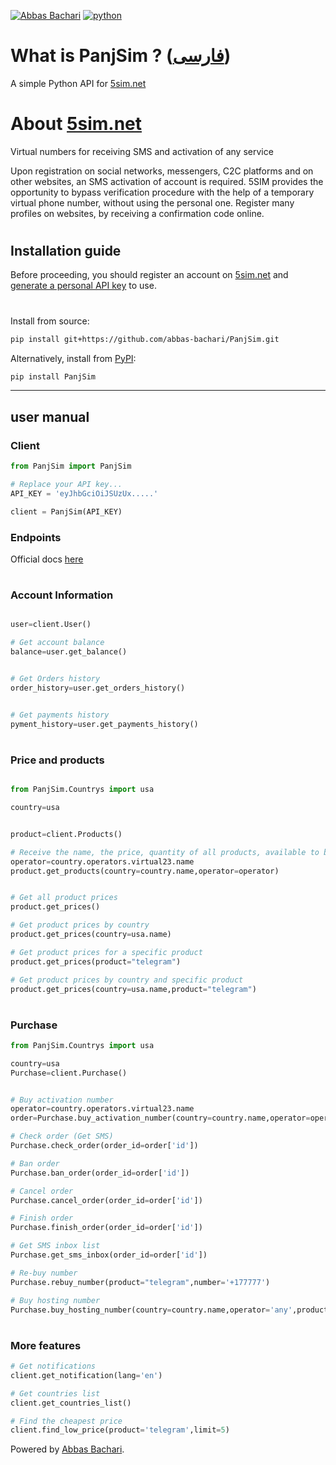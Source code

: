 [![Abbas Bachari](https://img.shields.io/badge/Abbas%20Bachari-PanjSim-green?style=plastic&logo=codemagic)](https://github.com/abbas-bachari/PanjSim)
[![python](https://img.shields.io/badge/Python%20-3.7+-green?style=plastic&logo=Python)](https://python.org)




# What is PanjSim ? ([فارسی](https://github.com/abbas-bachari/PanjSim/blob/main/README-fa.md))
A simple Python API for [5sim.net](https://5sim.net)
#

# About [5sim.net](https://5sim.net)
Virtual numbers for receiving SMS and activation of any service

Upon registration on social networks, messengers, C2C platforms and on other websites, an SMS activation of account is required. 5SIM provides the opportunity to bypass verification procedure with the help of a temporary virtual phone number, without using the personal one. Register many profiles on websites, by receiving a confirmation code online.
#

## Installation guide
Before proceeding, you should register an account on [5sim.net](https://5sim.net/) and [generate a personal API key](https://5sim.net/settings/security) to use. 


#

Install from source:
``` bash
pip install git+https://github.com/abbas-bachari/PanjSim.git
```

Alternatively, install from [PyPI](https://pypi.org/project/PanjSim/):

```bash
pip install PanjSim
```
<hr>

## user manual

###  Client 

```python
from PanjSim import PanjSim

# Replace your API key...
API_KEY = 'eyJhbGciOiJSUzUx.....' 

client = PanjSim(API_KEY) 
```
 

### Endpoints 
Official docs [here](https://docs.5sim.net/)
#


### Account Information

```python

user=client.User()

# Get account balance
balance=user.get_balance()


# Get Orders history
order_history=user.get_orders_history()


# Get payments history
pyment_history=user.get_payments_history()

```
#
### Price and products

```python

from PanjSim.Countrys import usa

country=usa


product=client.Products()

# Receive the name, the price, quantity of all products, available to buy.
operator=country.operators.virtual23.name
product.get_products(country=country.name,operator=operator)


# Get all product prices
product.get_prices()

# Get product prices by country
product.get_prices(country=usa.name)

# Get product prices for a specific product
product.get_prices(product="telegram")

# Get product prices by country and specific product
product.get_prices(country=usa.name,product="telegram")

```
#
### Purchase

```python
from PanjSim.Countrys import usa

country=usa
Purchase=client.Purchase()


# Buy activation number
operator=country.operators.virtual23.name
order=Purchase.buy_activation_number(country=country.name,operator=operator,product='telegram')

# Check order (Get SMS)
Purchase.check_order(order_id=order['id'])

# Ban order
Purchase.ban_order(order_id=order['id'])

# Cancel order
Purchase.cancel_order(order_id=order['id'])

# Finish order
Purchase.finish_order(order_id=order['id'])

# Get SMS inbox list
Purchase.get_sms_inbox(order_id=order['id'])

# Re-buy number
Purchase.rebuy_number(product="telegram",number='+177777')

# Buy hosting number
Purchase.buy_hosting_number(country=country.name,operator='any',product='1day')
```
#
### More features

```python
# Get notifications
client.get_notification(lang='en')

# Get countries list
client.get_countries_list()

# Find the cheapest price
client.find_low_price(product='telegram',limit=5)
```
Powered by [Abbas Bachari](https://github.com/abbas-bachari).
